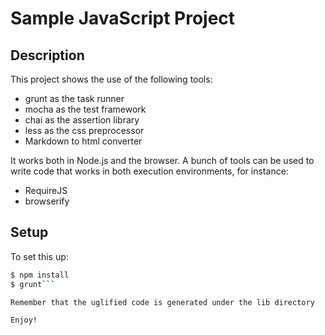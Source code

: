 # Sample JavaScript Project #

## Description ##

This project shows the use of the following tools:

* grunt as the task runner
* mocha as the test framework
* chai as the assertion library
* less as the css preprocessor
* Markdown to html converter

It works both in Node.js and the browser. A bunch of tools can be used
to write code that works in both execution environments, for instance:

* RequireJS
* browserify

## Setup ##

To set this up:

```bash
$ npm install
$ grunt```

Remember that the uglified code is generated under the lib directory

Enjoy!
